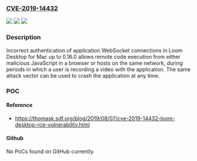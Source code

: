 ### [CVE-2019-14432](https://cve.mitre.org/cgi-bin/cvename.cgi?name=CVE-2019-14432)
![](https://img.shields.io/static/v1?label=Product&message=n%2Fa&color=blue)
![](https://img.shields.io/static/v1?label=Version&message=n%2Fa&color=blue)
![](https://img.shields.io/static/v1?label=Vulnerability&message=n%2Fa&color=brighgreen)

### Description

Incorrect authentication of application WebSocket connections in Loom Desktop for Mac up to 0.16.0 allows remote code execution from either malicious JavaScript in a browser or hosts on the same network, during periods in which a user is recording a video with the application. The same attack vector can be used to crash the application at any time.

### POC

#### Reference
- https://thomask.sdf.org/blog/2019/08/07/cve-2019-14432-loom-desktop-rce-vulnerability.html

#### Github
No PoCs found on GitHub currently.

